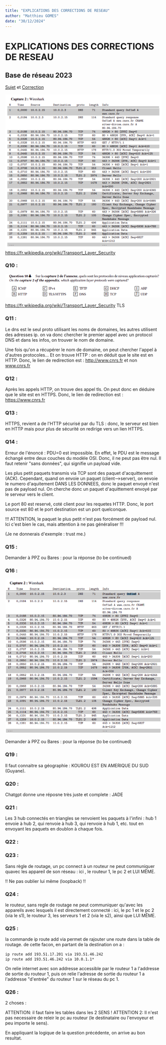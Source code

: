 ```yaml
---
title: "EXPLICATIONS DES CORRECTIONS DE RESEAU"
author: "Matthieu GOMES"
date: "30/12/2024"
---
```

<script
  src="https://cdn.mathjax.org/mathjax/latest/MathJax.js?config=TeX-AMS-MML_HTMLorMML"
  type="text/javascript">
</script>
# EXPLICATIONS DES CORRECTIONS DE RESEAU
## Base de réseau 2023

[Sujet](./CS/reseau/sujet_reseau_2023.pdf) et [Correction](./CS/reseau/correction_reseau_2023.pdf)


![alt text](image.png)
https://fr.wikipedia.org/wiki/Transport_Layer_Security

### Q10 :
![alt text](image-1.png)


https://fr.wikipedia.org/wiki/Transport_Layer_Security  TLS


### Q11 : 

Le dns est le seul proto utilisant les noms de domaines, les autres utilisent des adresses ip. on va donc chercher le premier appel avec un protocol DNS et dans les infos, on trouver le nom de domaine.

Une fois qu'on a récupérer le nom de domaine, on peut chercher l'appel à d'autres protocoles... Et on trouve HTTP : on en déduit que le site est en HTTP. Donc, le lien de redirection est : http://www.cnrs.fr et non www.cnrs.fr

### Q12 :

Après les appels HTTP, on trouve des appel tls. On peut donc en déduire que le site est en HTTPS. Donc, le lien de redirection est : https://www.cnrs.fr

### Q13 :

HTTPS, revient a de l'HTTP sécurisé par du TLS : donc, le serveur est bien en HTTP mais pour plus de sécurité on redirige vers un lien HTTPS.

### Q14 :

Erreur de l'énoncé : PDU=0 est impossible. En effet, le PDU est le message échangé entre deux couches du modèle OSI. Donc, il ne peut pas être nul. Il faut retenir "sans données", qui signifie un payload vide. 

Les plus petit paquets transmis via TCP sont des paquet d'acquittement (ACK). Cependant, quand on envoie un paquet (client-->server), on envoie le numero d'aquitement DANS LES DONNEES, donc le paquet envoyé n'est pas de payload nul. On cherche donc un paquet d'aquittement envoyé par le serveur vers le client. 

Le port 80 est reservé, coté client pour les requetes HTTP. Donc, le port source est 80 et le port destination est un port quelconque. 

!!! ATTENTION, le paquet le plus petit n'est pas forcément de payload nul. Ici c'est bien le cas, mais attention à ne pas généraliser !!!

(Je ne donnerais d'exemple : trust me.)

### Q15 :

Demander à PPZ ou Bares : pour la réponse (to be continued)

### Q16 :
![alt text](image-2.png)

Demander à PPZ ou Bares : pour la réponse (to be continued)

### Q19 :

Il faut connaitre sa géographie : KOUROU EST EN AMERIQUE DU SUD (Guyane).

### Q20 :

Chatgpt donne une réposne très juste et complete : 
JADE 

### Q21 :

Les 3 hub connectés en triangles se renvoient les paquets à l'infini : 
hub 1 envoie à hub 2, qui renvoie à hub 3, qui renvoie à hub 1, etc. tout en envoyant les paquets en doublon à chaque fois.

### Q22 : 


### Q23 :

Sans règle de routage, un pc connect à un routeur ne peut communiquer quavec les appareil de son réseau : ici , le routeur 1, le pc 2 et LUI MÊME. 

!! Ne pas oublier lui même (loopback) !!

### Q24 :

le routeur, sans regle de routage ne peut communiquer qu'avec les appareils avec lesquels il est directement connecté : ici, le pc 1 et le pc 2 (via le s1), le routeur 3, les serveurs 1 et 2 (via le s2), ainsi que LUI MÊME.

### Q25 :

la commande ip route add <destination> via <addresse accessible> permet de rajouter une route dans la table de routage. de cette facon, en partant de la destination on a :

```console
ip route add 193.51.17.201 via 193.51.46.242
ip route add 193.51.46.242 via 10.0.1.1*
```

On relie internet avec son addresse accessible par le routeur 1 a l'addresse de sortie du routeur 1, puis on relie l'adresse de sortie du routeur 1 a l'addresse "d'entrée" du routeur 1 sur le réseau du pc 1.

### Q26 :

2 choses : 

ATTENTION: il faut faire les tables dans les 2 SENS ! 
ATTENTION 2: Il n'est pas necessaire de releir le pc au routeur (le destinataire ou l'envoyeur et peu importe le sens).

En appliquant la logique de la question précédente, on arrive au bon resultat.

